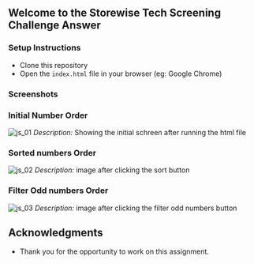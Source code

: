## Welcome to the Storewise Tech Screening Challenge Answer

### Setup Instructions
- Clone this repository
- Open the `index.html` file in your browser (eg: Google Chrome)


### Screenshots

### Initial Number Order
![js_01](https://github.com/user-attachments/assets/220c9e73-ef8d-4dee-adb1-a8253e8c628a)
*Description:* Showing the initial schreen after running the html file

### Sorted numbers Order
![js_02](https://github.com/user-attachments/assets/1abbd148-5320-471d-a618-7cd1bf5ee5da)
*Description:* image after clicking the sort button

### Filter Odd numbers Order
![js_03](https://github.com/user-attachments/assets/1e9cc2bb-13f7-496d-8e63-89aed373be13)
*Description:* image after clicking the filter odd numbers button

## Acknowledgments

- Thank you for the opportunity to work on this assignment.



